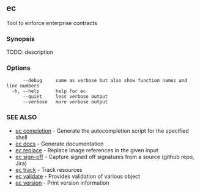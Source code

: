 ## ec

Tool to enforce enterprise contracts

### Synopsis

TODO: description

### Options

```
      --debug     same as verbose but also show function names and line numbers
  -h, --help      help for ec
      --quiet     less verbose output
      --verbose   more verbose output
```

### SEE ALSO

* [ec completion](ec_completion.md)	 - Generate the autocompletion script for the specified shell
* [ec docs](ec_docs.md)	 - Generate documentation
* [ec replace](ec_replace.md)	 - Replace image references in the given input
* [ec sign-off](ec_sign-off.md)	 - Capture signed off signatures from a source (github repo, Jira)
* [ec track](ec_track.md)	 - Track resources
* [ec validate](ec_validate.md)	 - Provides validation of various object
* [ec version](ec_version.md)	 - Print version information

